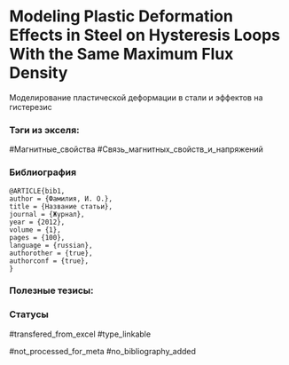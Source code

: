 # Modeling Plastic Deformation Effects in Steel on Hysteresis Loops With the Same Maximum Flux Density

Моделирование пластической деформации в стали и эффектов на гистерезис

### Тэги из экселя:
#Магнитные_свойства 
#Связь_магнитных_свойств_и_напряжений 

### Библиография
```
@ARTICLE{bib1,
author = {Фамилия, И. О.},
title = {Название статьи},
journal = {Журнал},
year = {2012},
volume = {1},
pages = {100},
language = {russian},
authorother = {true},
authorconf = {true},
}
```

### Полезные тезисы:

### Статусы
#transfered_from_excel 
#type_linkable

#not_processed_for_meta
#no_bibliography_added